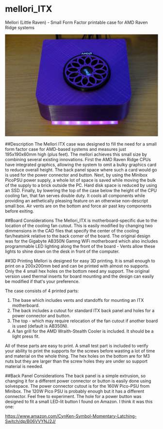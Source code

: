 # mellori_ITX
Mellori (Little Raven) - Small Form Factor printable case for AMD Raven Ridge systems

![My Mellori](/images/mellori_ITX.jpg)

##Description
The Mellori ITX case was designed to fill the need for a small form factor case for AMD-based systems and measures
just 195x190x60mm high (plus feet). The mellori achieves this small size by combining several existing innovations.
First the AMD Raven Ridge CPUs have integrated graphics, allowing the system to omit a bulky graphics card to
reduce overall height. The back panel space where such a card would go is used for the power connector and button.
Next, by using the Minibox PicoPSU power supply, a whole lot of space is saved while moving the bulk of the supply to a brick
outside the PC. Hard disk space is reduced by using an SSD. Finally, by lowering the top of the case below the height
of the CPU cooling fan, that fan serves double duty. It cools all components while providing an aethetically pleasing feature
on an otherwise non-descript small box. Air vents are on the bottom and force air past key components before exiting.

##Board Considerations
The Mellori_ITX is motherboard-specific due to the location of the cooling fan cutout. This is easily modified by changing
two dimmensions in the CAD files that specify the center of the cooling fan/heatsink relative to the back corner of the board.
The original design was for the Gigabyte AB350N Gamng WiFi motherboard which also includes programmable LED lighting along
the front of the board - Vents allow these lights to shine down on the desk in front of the computer.

##3D Printing
Mellori is designed for easy 3D printing. It is small enough to print on a 200x200mm bed and can be printed with almost no
supports. Only the 4 small hex holes on the bottom need any support. The original version used thermal inserts for
board mounting and the design can easily be modified if that's your preference.

The case consists of 4 printed parts:
1) The base which includes vents and standoffs for mounting an ITX motherboard.
2) The back includes a cutout for standard ITX back panel and holes for a power connector and button.
3) The top - which may require relocation of the fan cutout if another board is used (default is AB350N).
4) A fan grill for the AMD Wraith-Stealth Cooler is included. It should be a light press fit.

All of these parts are easy to print. A small test part is included to verify your ability to print the supports
for the screws before wasting a lot of time and material on the whole thing. The hex holes on the bottom are for M3
nuts but they are larger than the screw holes they are under so support material is needed.

##Back Panel Considerations
The back panel is a simple extrusion, so changing it for a different power connector or button is easily done
using solvespace. The power connector cutout is for the 160W Pico-PSU from Minibox. The 120W Pico PSU is probably
enough but it has a different connector. Feel free to experiment. The hole for a power button was designed to fit
a small LED-lit button I found on Amazon. I think it was this one:

https://www.amazon.com/CynKen-Symbol-Momentary-Latching-Switch/dp/B06VVYNJ2J/

